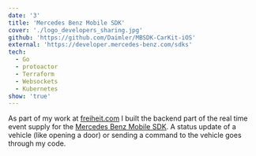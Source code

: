 ```yaml
---
date: '3'
title: 'Mercedes Benz Mobile SDK'
cover: './logo_developers_sharing.jpg'
github: 'https://github.com/Daimler/MBSDK-CarKit-iOS'
external: 'https://developer.mercedes-benz.com/sdks'
tech:
  - Go
  - protoactor
  - Terraform
  - Websockets
  - Kubernetes
show: 'true'
---
```


As part of my work at [freiheit.com](https://freiheit.com/en/) I built the backend part of the real time event supply for the [Mercedes Benz Mobile SDK](https://developer.mercedes-benz.com/sdks). A status update of a vehicle (like opening a door) or sending a command to the vehicle goes through my code.
